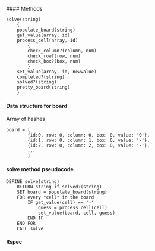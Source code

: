 \#### Methods

```
solve(string)
	{
	populate_board(string)
	get_value(array, id)
	process_cell(array, id)
		{
		check_column?(column, num)
		check_row?(row, num)
		check_box?(box, num)
		}
	set_value(array, id, newvalue)
	completed?(string)
	solved?(string)
	pretty_board(string)
	}
```

#### Data structure for board

Array of hashes

```
board = [
		{id:0, row: 0, column: 0, box: 0, value: '0'},
		{id:1, row: 0, column: 1, box: 0, value: '-'},
		{id:2, row: 0, column: 2, box: 0, value: '-'},
		...
		]
```

#### solve method pseudocode

```
DEFINE solve(string)
	RETURN string if solved?(string)
	SET board = populate_board(string)
	FOR every *cell* in the board
		IF get_value(cell) == '-'
			guess = process_cell(cell)
			set_value(board, cell, guess)
		END IF
	END FOR
	CALL solve
```

#### Rspec


